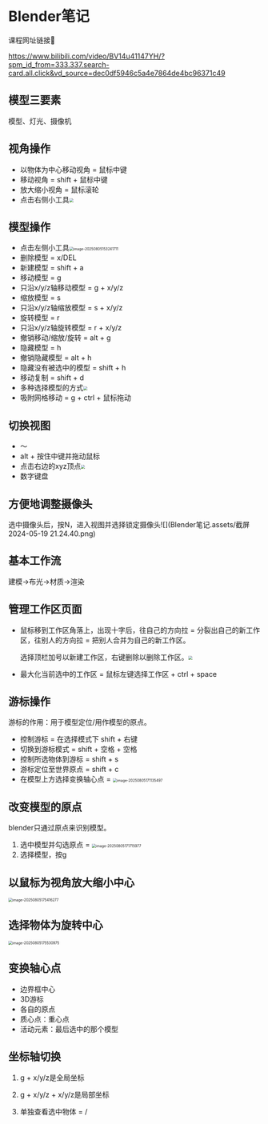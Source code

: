 # Blender笔记

课程网址链接🔗

https://www.bilibili.com/video/BV14u41147YH/?spm_id_from=333.337.search-card.all.click&vd_source=dec0df5946c5a4e7864de4bc96371c49



## 模型三要素

模型、灯光、摄像机



## 视角操作

- 以物体为中心移动视角 = 鼠标中键
- 移动视角 = shift + 鼠标中键
- 放大缩小视角 = 鼠标滚轮
- 点击右侧小工具<img src="Blender笔记.assets/Screenshot 2025-08-05 152851.png" style="zoom:50%;" />



## 模型操作

- 点击左侧小工具<img src="Blender笔记.assets/image-20250805153241711.png" alt="image-20250805153241711" style="zoom:50%;" />
- 删除模型 = x/DEL
- 新建模型 = shift + a
- 移动模型 = g
- 只沿x/y/z轴移动模型 = g + x/y/z
- 缩放模型 = s
- 只沿x/y/z轴缩放模型 = s + x/y/z
- 旋转模型 = r
- 只沿x/y/z轴旋转模型 = r + x/y/z
- 撤销移动/缩放/旋转 = alt + g
- 隐藏模型 = h
- 撤销隐藏模型 = alt + h
- 隐藏没有被选中的模型 = shift + h
- 移动复制 = shift + d
- 多种选择模型的方式<img src="Blender笔记.assets/Screenshot 2025-08-05 162603.png" style="zoom:50%;" />
- 吸附网格移动 = g + ctrl + 鼠标拖动



## 切换视图

- ～
- alt + 按住中键并拖动鼠标
- 点击右边的xyz顶点<img src="Blender笔记.assets/Screenshot 2025-08-05 162900.png" style="zoom:50%;" />
- 数字键盘



## 方便地调整摄像头

选中摄像头后，按N，进入视图并选择锁定摄像头![](Blender笔记.assets/截屏2024-05-19 21.24.40.png)



## 基本工作流

建模->布光->材质->渲染



## 管理工作区页面

- 鼠标移到工作区角落上，出现十字后，往自己的方向拉 = 分裂出自己的新工作区，往别人的方向拉 = 把别人合并为自己的新工作区。

  选择顶栏加号以新建工作区，右键删除以删除工作区。<img src="Blender笔记.assets/Screenshot 2025-08-05 164226.png" style="zoom:50%;" />

- 最大化当前选中的工作区 = 鼠标左键选择工作区 + ctrl + space



## 游标操作

游标的作用：用于模型定位/用作模型的原点。

- 控制游标 = 在选择模式下 shift + 右键
- 切换到游标模式  = shift + 空格 + 空格
- 控制所选物体到游标 = shift + s
- 游标定位至世界原点 = shift + c
- 在模型上方选择变换轴心点 = <img src="Blender笔记.assets/image-20250805171135497.png" alt="image-20250805171135497" style="zoom:50%;" />



## 改变模型的原点

blender只通过原点来识别模型。

1. 选中模型并勾选原点 = <img src="Blender笔记.assets/image-20250805171715977.png" alt="image-20250805171715977" style="zoom:50%;" />
2. 选择模型，按g



## 以鼠标为视角放大缩小中心

<img src="Blender笔记.assets/image-20250805175416277.png" alt="image-20250805175416277" style="zoom:50%;" />



## 选择物体为旋转中心

<img src="Blender笔记.assets/image-20250805175530975.png" alt="image-20250805175530975" style="zoom:50%;" />



## 变换轴心点

- 边界框中心
- 3D游标
- 各自的原点
- 质心点：重心点
- 活动元素：最后选中的那个模型



## 坐标轴切换

1. g + x/y/z是全局坐标

2. g +  x/y/z +  x/y/z是局部坐标

3. 单独查看选中物体 = /